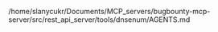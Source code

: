 /home/slanycukr/Documents/MCP_servers/bugbounty-mcp-server/src/rest_api_server/tools/dnsenum/AGENTS.md
